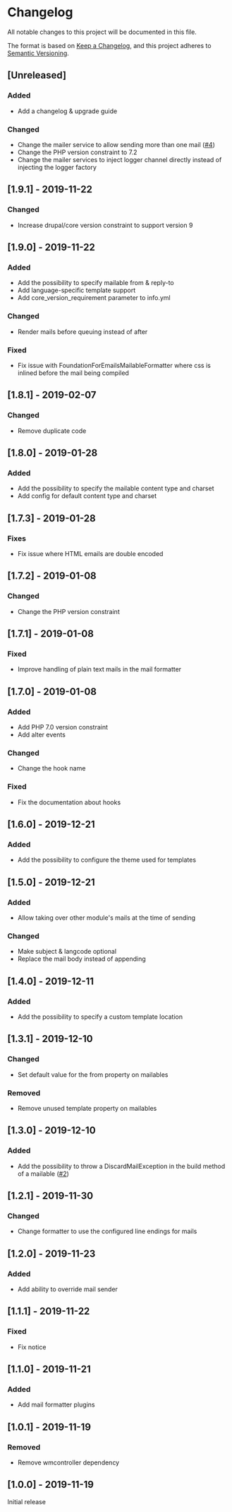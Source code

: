 # Changelog
All notable changes to this project will be documented in this file.

The format is based on [Keep a Changelog](https://keepachangelog.com/en/1.0.0/),
and this project adheres to [Semantic Versioning](https://semver.org/spec/v2.0.0.html).

## [Unreleased]
### Added
- Add a changelog & upgrade guide

### Changed
- Change the mailer service to allow sending more than one mail
  ([#4](https://github.com/wieni/wmmailable/issues/4))
- Change the PHP version constraint to 7.2
- Change the mailer services to inject logger channel directly instead
  of injecting the logger factory
  
## [1.9.1] - 2019-11-22
### Changed
- Increase drupal/core version constraint to support version 9

## [1.9.0] - 2019-11-22
### Added
- Add the possibility to specify mailable from & reply-to
- Add language-specific template support
- Add core_version_requirement parameter to info.yml

### Changed
- Render mails before queuing instead of after

### Fixed
- Fix issue with FoundationForEmailsMailableFormatter where css is
  inlined before the mail being compiled
 
## [1.8.1] - 2019-02-07
### Changed
- Remove duplicate code

## [1.8.0] - 2019-01-28
### Added
- Add the possibility to specify the mailable content type and charset
- Add config for default content type and charset
 
## [1.7.3] - 2019-01-28
### Fixes
- Fix issue where HTML emails are double encoded

## [1.7.2] - 2019-01-08
### Changed
- Change the PHP version constraint

## [1.7.1] - 2019-01-08
### Fixed
- Improve handling of plain text mails in the mail formatter

## [1.7.0] - 2019-01-08
### Added
- Add PHP 7.0 version constraint
- Add alter events

### Changed
- Change the hook name

### Fixed
- Fix the documentation about hooks

## [1.6.0] - 2019-12-21
### Added
- Add the possibility to configure the theme used for templates

## [1.5.0] - 2019-12-21
### Added
- Allow taking over other module's mails at the time of sending

### Changed
- Make subject & langcode optional
- Replace the mail body instead of appending

## [1.4.0] - 2019-12-11
### Added
- Add the possibility to specify a custom template location

## [1.3.1] - 2019-12-10
### Changed
- Set default value for the from property on mailables

### Removed
- Remove unused template property on mailables

## [1.3.0] - 2019-12-10
### Added
- Add the possibility to throw a DiscardMailException in the build
  method of a mailable ([#2](https://github.com/wieni/wmmailable/issues/2))

## [1.2.1] - 2019-11-30
### Changed
- Change formatter to use the configured line endings for mails

## [1.2.0] - 2019-11-23
### Added
- Add ability to override mail sender

## [1.1.1] - 2019-11-22
### Fixed
- Fix notice

## [1.1.0] - 2019-11-21
### Added
- Add mail formatter plugins

## [1.0.1] - 2019-11-19
### Removed
- Remove wmcontroller dependency

## [1.0.0] - 2019-11-19
Initial release
